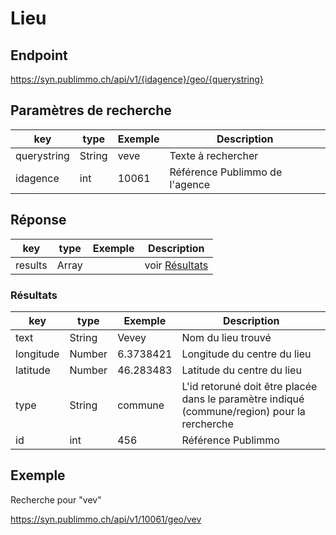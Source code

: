 # Lieu

## Endpoint

https://syn.publimmo.ch/api/v1/{idagence}/geo/{querystring}

## Paramètres de recherche

| key | type | Exemple | Description |
| --- | --- | --- | --- |
| querystring | String | veve | Texte à rechercher |
| idagence | int | 10061 | Référence Publimmo de l'agence |

## Réponse

| key | type | Exemple | Description |
| --- | --- | --- | --- |
| results | Array |  | voir [Résultats](#résultats) |

### Résultats

| key | type | Exemple | Description |
| --- | --- | --- | --- |
| text | String | Vevey | Nom du lieu trouvé |
| longitude | Number | 6.3738421 | Longitude du centre du lieu |
| latitude | Number | 46.283483 | Latitude du centre du lieu |
| type | String | commune | L'id retoruné doit être placée dans le paramètre indiqué (commune/region) pour la rercherche |
| id | int | 456 | Référence Publimmo |

## Exemple

Recherche pour "vev"

https://syn.publimmo.ch/api/v1/10061/geo/vev
